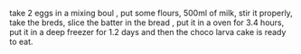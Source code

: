 take 2 eggs in a mixing boul , put some flours, 500ml of milk, stir it properly, take the breds, slice the batter in the bread , put it in a oven for 3.4 hours, put it in a deep freezer for 1.2 days and then the choco larva cake is ready to eat. 